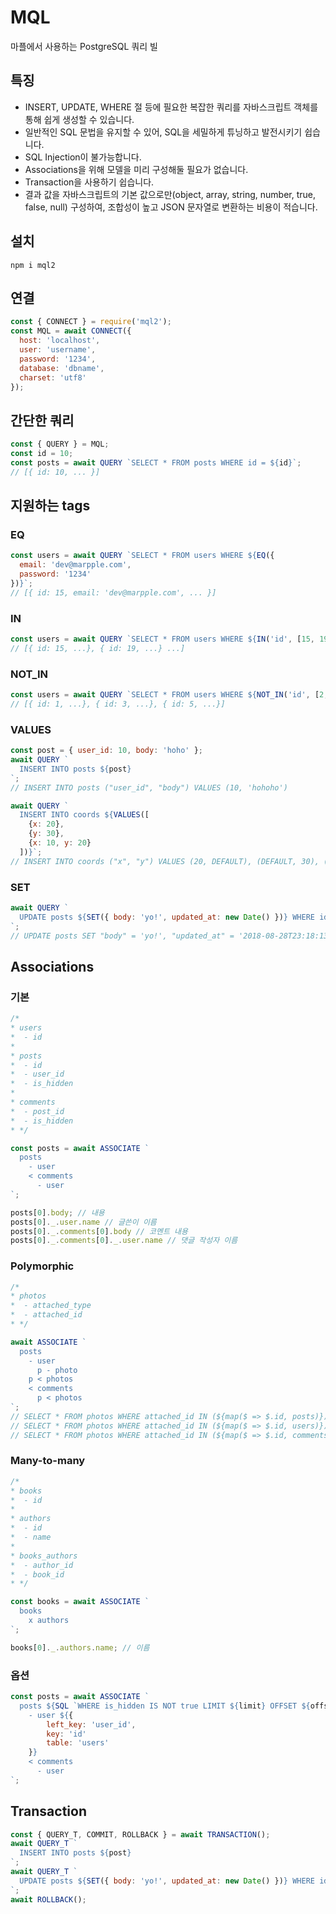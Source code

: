 # MQL

마플에서 사용하는 PostgreSQL 쿼리 빌

## 특징
 - INSERT, UPDATE, WHERE 절 등에 필요한 복잡한 쿼리를 자바스크립트 객체를 통해 쉽게 생성할 수 있습니다.
 - 일반적인 SQL 문법을 유지할 수 있어, SQL을 세밀하게 튜닝하고 발전시키기 쉽습니다.
 - SQL Injection이 불가능합니다.
 - Associations을 위해 모델을 미리 구성해둘 필요가 없습니다.
 - Transaction을 사용하기 쉽습니다.
 - 결과 값을 자바스크립트의 기본 값으로만(object, array, string, number, true, false, null) 구성하여, 조합성이 높고 JSON 문자열로 변환하는 비용이 적습니다.

## 설치

```
npm i mql2
```

## 연결

```javascript
const { CONNECT } = require('mql2');
const MQL = await CONNECT({
  host: 'localhost',
  user: 'username',
  password: '1234',
  database: 'dbname',
  charset: 'utf8'
});
```

## 간단한 쿼리

```javascript
const { QUERY } = MQL;
const id = 10;
const posts = await QUERY `SELECT * FROM posts WHERE id = ${id}`;
// [{ id: 10, ... }]
```

## 지원하는 tags

### EQ

```javascript
const users = await QUERY `SELECT * FROM users WHERE ${EQ({
  email: 'dev@marpple.com',
  password: '1234'
})}`;
// [{ id: 15, email: 'dev@marpple.com', ... }]
```

### IN

```javascript
const users = await QUERY `SELECT * FROM users WHERE ${IN('id', [15, 19, 20, 40])}`;
// [{ id: 15, ...}, { id: 19, ...} ...]
```

### NOT_IN

```javascript
const users = await QUERY `SELECT * FROM users WHERE ${NOT_IN('id', [2, 4])}` LIMIT 3 ORDER BY ID;
// [{ id: 1, ...}, { id: 3, ...}, { id: 5, ...}]
```

### VALUES

```javascript
const post = { user_id: 10, body: 'hoho' };
await QUERY `
  INSERT INTO posts ${post}
`;
// INSERT INTO posts ("user_id", "body") VALUES (10, 'hohoho')

await QUERY `
  INSERT INTO coords ${VALUES([
    {x: 20},
    {y: 30},
    {x: 10, y: 20}
  ])}`;
// INSERT INTO coords ("x", "y") VALUES (20, DEFAULT), (DEFAULT, 30), (10, 20)
```

### SET

```javascript
await QUERY `
  UPDATE posts ${SET({ body: 'yo!', updated_at: new Date() })} WHERE id = ${post.id}
`;
// UPDATE posts SET "body" = 'yo!', "updated_at" = '2018-08-28T23:18:13.263Z' WHERE id = 10
```

## Associations


### 기본

```javascript
/*
* users
*  - id
*
* posts
*  - id
*  - user_id
*  - is_hidden
*
* comments
*  - post_id
*  - is_hidden
* */

const posts = await ASSOCIATE `
  posts
    - user
    < comments
      - user
`;

posts[0].body; // 내용
posts[0]._.user.name // 글쓴이 이름
posts[0]._.comments[0].body // 코멘트 내용
posts[0]._.comments[0]._.user.name // 댓글 작성자 이름
```

### Polymorphic

```javascript
/*
* photos
*  - attached_type
*  - attached_id
* */

await ASSOCIATE `
  posts
    - user
      p - photo
    p < photos
    < comments
      p < photos
`;
// SELECT * FROM photos WHERE attached_id IN (${map($ => $.id, posts)}) attached_type = 'photos'
// SELECT * FROM photos WHERE attached_id IN (${map($ => $.id, users)}) attached_type = 'users'
// SELECT * FROM photos WHERE attached_id IN (${map($ => $.id, comments)}) attached_type = 'comments'
```

### Many-to-many

```javascript
/*
* books
*  - id
*
* authors
*  - id
*  - name
*
* books_authors
*  - author_id
*  - book_id
* */

const books = await ASSOCIATE `
  books
    x authors
`;

books[0]._.authors.name; // 이름
```

### 옵션

```javascript
const posts = await ASSOCIATE `
  posts ${SQL `WHERE is_hidden IS NOT true LIMIT ${limit} OFFSET ${offset}`}
    - user ${{
        left_key: 'user_id',
        key: 'id'
        table: 'users'
    }}
    < comments
      - user
`;
```


## Transaction

```javascript
const { QUERY_T, COMMIT, ROLLBACK } = await TRANSACTION();
await QUERY_T `
  INSERT INTO posts ${post}
`;
await QUERY_T `
  UPDATE posts ${SET({ body: 'yo!', updated_at: new Date() })} WHERE id = ${post.id}
`;
await ROLLBACK();
```

